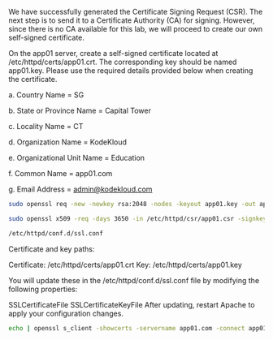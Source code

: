We have successfully generated the Certificate Signing Request (CSR). The next step is to send it to a Certificate Authority (CA) for signing. However, since there is no CA available for this lab, we will proceed to create our own self-signed certificate.

On the app01 server, create a self-signed certificate located at /etc/httpd/certs/app01.crt. The corresponding key should be named app01.key. Please use the required details provided below when creating the certificate.

a. Country Name = SG

b. State or Province Name = Capital Tower

c. Locality Name = CT

d. Organization Name = KodeKloud

e. Organizational Unit Name = Education

f. Common Name = app01.com

g. Email Address = admin@kodekloud.com

```bash
sudo openssl req -new -newkey rsa:2048 -nodes -keyout app01.key -out app01.csr
```

```bash
sudo openssl x509 -req -days 3650 -in /etc/httpd/csr/app01.csr -signkey /etc/httpd/csr/app01.key -out app01.crt
```

```bash
/etc/httpd/conf.d/ssl.conf
```

Certificate and key paths:

Certificate: /etc/httpd/certs/app01.crt
Key: /etc/httpd/certs/app01.key

You will update these in the /etc/httpd/conf.d/ssl.conf file by modifying the following properties:

SSLCertificateFile
SSLCertificateKeyFile
After updating, restart Apache to apply your configuration changes.

```bash
echo | openssl s_client -showcerts -servername app01.com -connect app01:443 2>/dev/null | openssl x509 -inform pem
```
